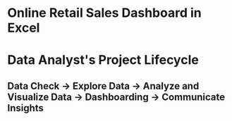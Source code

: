 # Online Retail Sales Dashboard in Excel
# Data Analyst's Project Lifecycle
## Data Check → Explore Data → Analyze and Visualize Data → Dashboarding → Communicate Insights
